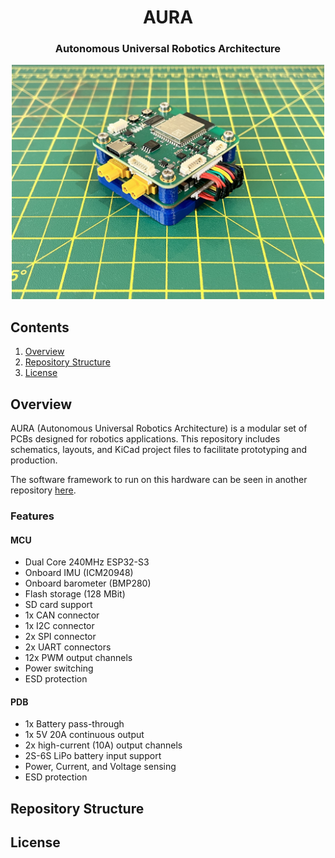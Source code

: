 <div align="center">

# AURA
### Autonomous Universal Robotics Architecture

<img src=".github/images/AURA_Stack.jpg" alt="AURA PCBs Stacked" width="500"/>

</div>

## Contents

1. [Overview](#overview)  
2. [Repository Structure](#repository-structure)
3. [License](#license)

## Overview

AURA (Autonomous Universal Robotics Architecture) is a modular set of PCBs designed for robotics applications. This repository includes schematics, layouts, and KiCad project files to facilitate prototyping and production.

The software framework to run on this hardware can be seen in another repository [here](https://github.com/alexander-armitage/AURA-Software).


### Features
#### MCU
- Dual Core 240MHz ESP32-S3
- Onboard IMU (ICM20948) 
- Onboard barometer (BMP280)
- Flash storage (128 MBit)
- SD card support
- 1x CAN connector
- 1x I2C connector
- 2x SPI connector
- 2x UART connectors
- 12x PWM output channels
- Power switching
- ESD protection

#### PDB
- 1x Battery pass-through
- 1x 5V 20A continuous output
- 2x high-current (10A) output channels
- 2S-6S LiPo battery input support
- Power, Current, and Voltage sensing
- ESD protection

## Repository Structure

## License
